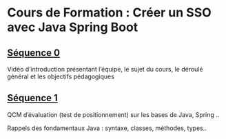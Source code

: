 # Cours de Formation : Créer un SSO avec Java Spring Boot

## [Séquence 0](sequences/s0/)
Vidéo d’introduction présentant l’équipe,
le sujet du cours, le déroulé général et les objectifs pédagogiques

## [Séquence 1](sequences/s1/)
QCM d’évaluation (test de positionnement) sur les bases de Java, Spring ..

Rappels des fondamentaux Java : syntaxe, classes, méthodes, types..
